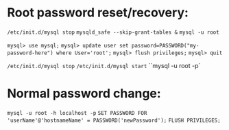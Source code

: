 # Root password reset/recovery:

`/etc/init.d/mysql stop`
`mysqld_safe --skip-grant-tables &`
`mysql -u root`

`mysql> use mysql;`
`mysql> update user set password=PASSWORD("my-password-here") where User='root';`
`mysql> flush privileges;`
`mysql> quit`

`/etc/init.d/mysql stop`
`/etc/init.d/mysql start`
``mysql -u root -p`


# Normal password change:

`mysql -u root -h localhost -p`
`SET PASSWORD FOR 'userName'@'hostnameName' = PASSWORD('newPassword');`
`FLUSH PRIVILEGES;`
